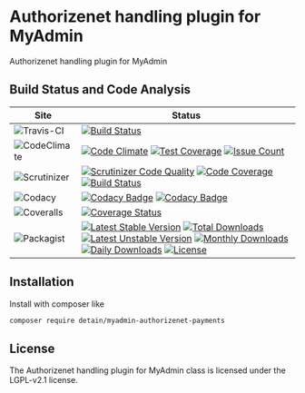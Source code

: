 # Authorizenet handling plugin for MyAdmin

Authorizenet handling plugin for MyAdmin

## Build Status and Code Analysis

Site          | Status
--------------|---------------------------
![Travis-CI](http://i.is.cc/storage/GYd75qN.png "Travis-CI")     | [![Build Status](https://travis-ci.org/myadmin-plugins/myadmin-authorizenet-payments.svg?branch=master)](https://travis-ci.org/myadmin-plugins/myadmin-authorizenet-payments)
![CodeClimate](http://i.is.cc/storage/GYlageh.png "CodeClimate")  | [![Code Climate](https://codeclimate.com/github/myadmin-plugins/myadmin-authorizenet-payments/badges/gpa.svg)](https://codeclimate.com/github/myadmin-plugins/myadmin-authorizenet-payments) [![Test Coverage](https://codeclimate.com/github/myadmin-plugins/myadmin-authorizenet-payments/badges/coverage.svg)](https://codeclimate.com/github/myadmin-plugins/myadmin-authorizenet-payments/coverage) [![Issue Count](https://codeclimate.com/github/myadmin-plugins/myadmin-authorizenet-payments/badges/issue_count.svg)](https://codeclimate.com/github/myadmin-plugins/myadmin-authorizenet-payments)
![Scrutinizer](http://i.is.cc/storage/GYeUnux.png "Scrutinizer")   | [![Scrutinizer Code Quality](https://scrutinizer-ci.com/g/myadmin-plugins/myadmin-authorizenet-payments/badges/quality-score.png?b=master)](https://scrutinizer-ci.com/g/myadmin-plugins/myadmin-authorizenet-payments/?branch=master) [![Code Coverage](https://scrutinizer-ci.com/g/myadmin-plugins/myadmin-authorizenet-payments/badges/coverage.png?b=master)](https://scrutinizer-ci.com/g/myadmin-plugins/myadmin-authorizenet-payments/?branch=master) [![Build Status](https://scrutinizer-ci.com/g/myadmin-plugins/myadmin-authorizenet-payments/badges/build.png?b=master)](https://scrutinizer-ci.com/g/myadmin-plugins/myadmin-authorizenet-payments/build-status/master)
![Codacy](http://i.is.cc/storage/GYi66Cx.png "Codacy")        | [![Codacy Badge](https://api.codacy.com/project/badge/Grade/226251fc068f4fd5b4b4ef9a40011d06)](https://www.codacy.com/app/detain/myadmin-authorizenet-payments) [![Codacy Badge](https://api.codacy.com/project/badge/Coverage/25fa74eb74c947bf969602fcfe87e349)](https://www.codacy.com/app/detain/myadmin-authorizenet-payments?utm_source=github.com&utm_medium=referral&utm_content=detain/myadmin-authorizenet-payments&utm_campaign=Badge_Coverage)
![Coveralls](http://i.is.cc/storage/GYjNSim.png "Coveralls")    | [![Coverage Status](https://coveralls.io/repos/github/detain/db_abstraction/badge.svg?branch=master)](https://coveralls.io/github/myadmin-plugins/myadmin-authorizenet-payments?branch=master)
![Packagist](http://i.is.cc/storage/GYacBEX.png "Packagist")     | [![Latest Stable Version](https://poser.pugx.org/detain/myadmin-authorizenet-payments/version)](https://packagist.org/packages/detain/myadmin-authorizenet-payments) [![Total Downloads](https://poser.pugx.org/detain/myadmin-authorizenet-payments/downloads)](https://packagist.org/packages/detain/myadmin-authorizenet-payments) [![Latest Unstable Version](https://poser.pugx.org/detain/myadmin-authorizenet-payments/v/unstable)](//packagist.org/packages/detain/myadmin-authorizenet-payments) [![Monthly Downloads](https://poser.pugx.org/detain/myadmin-authorizenet-payments/d/monthly)](https://packagist.org/packages/detain/myadmin-authorizenet-payments) [![Daily Downloads](https://poser.pugx.org/detain/myadmin-authorizenet-payments/d/daily)](https://packagist.org/packages/detain/myadmin-authorizenet-payments) [![License](https://poser.pugx.org/detain/myadmin-authorizenet-payments/license)](https://packagist.org/packages/detain/myadmin-authorizenet-payments)


## Installation

Install with composer like

```sh
composer require detain/myadmin-authorizenet-payments
```

## License

The Authorizenet handling plugin for MyAdmin class is licensed under the LGPL-v2.1 license.

